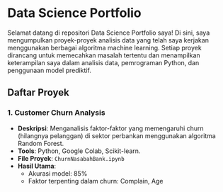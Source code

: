 # Data Science Portfolio

Selamat datang di repositori Data Science Portfolio saya! Di sini, saya mengumpulkan proyek-proyek analisis data yang telah saya kerjakan menggunakan berbagai algoritma machine learning. Setiap proyek dirancang untuk memecahkan masalah tertentu dan menampilkan keterampilan saya dalam analisis data, pemrograman Python, dan penggunaan model prediktif.

## Daftar Proyek

### 1. Customer Churn Analysis
- **Deskripsi**: Menganalisis faktor-faktor yang memengaruhi churn (hilangnya pelanggan) di sektor perbankan menggunakan algoritma Random Forest.
- **Tools**: Python, Google Colab, Scikit-learn.
- **File Proyek**: `ChurnNasabahBank.ipynb`
- **Hasil Utama**:
  - Akurasi model: 85%
  - Faktor terpenting dalam churn: Complain, Age

